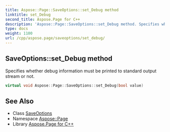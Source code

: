 ```yaml
---
title: Aspose::Page::SaveOptions::set_Debug method
linktitle: set_Debug
second_title: Aspose.Page for C++
description: 'Aspose::Page::SaveOptions::set_Debug method. Specifies whether debug information must be printed to standard output stream or not in C++.'
type: docs
weight: 1100
url: /cpp/aspose.page/saveoptions/set_debug/
---
```

## SaveOptions::set_Debug method


Specifies whether debug information must be printed to standard output stream or not.

```cpp
virtual void Aspose::Page::SaveOptions::set_Debug(bool value)
```

## See Also

* Class [SaveOptions](../)
* Namespace [Aspose::Page](../../)
* Library [Aspose.Page for C++](../../../)
